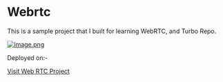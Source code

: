 # Webrtc

This is a sample project that I built for learning WebRTC, and Turbo Repo.

[![image.png](https://i.postimg.cc/W4rhmkLR/image.png)](https://postimg.cc/NyssBLjb)

Deployed on:-

[Visit Web RTC Project](https://web-rtc-client-rho.vercel.app/)
